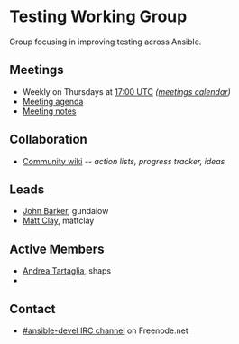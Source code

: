 # Testing Working Group

Group focusing in improving testing across Ansible.

## Meetings
* Weekly on Thursdays at [17:00 UTC](http://www.thetimezoneconverter.com/?t=17:00&tz=UTC)
  *([meetings calendar](https://calendar.google.com/calendar/embed?src=ansible.com_pafenslko0e2bqjgujp8f7s0do%40group.calendar.google.com))*
* [Meeting agenda](https://github.com/ansible/community/issues?q=is:open+label:meeting_agenda+label:network)
* [Meeting notes](https://meetbot.fedoraproject.org/sresults/?group_id=testing_working_group&type=team)

## Collaboration
* [Community wiki](https://github.com/ansible/community/wiki/Testing) *-- action lists, progress tracker, ideas*

## Leads
* [John Barker](https://github.com/gundalow), gundalow
* [Matt Clay](https://github.com/mattclay), mattclay

## Active Members
* [Andrea Tartaglia](https://github.com/shaps), shaps
*

## Contact
* [#ansible-devel IRC channel](https://webchat.freenode.net/?channels=ansible-devel) on Freenode.net
